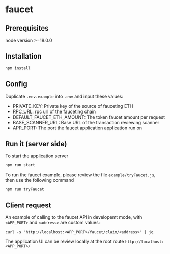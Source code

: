 # faucet

## Prerequisites

node version >=18.0.0

## Installation

```sh
npm install
```

## Config

Duplicate `.env.example` into `.env` and input these values:

- PRIVATE_KEY: Private key of the source of fauceting ETH
- RPC_URL: rpc url of the fauceting chain
- DEFAULT_FAUCET_ETH_AMOUNT: The token faucet amount per request
- BASE_SCANNER_URL: Base URL of the transaction reviewing scanner
- APP_PORT: The port the faucet application application run on

## Run it (server side)

To start the application server

```
npm run start
```

To run the faucet example, please review the file `example/tryFaucet.js`, then use the following command

```
npm run tryFaucet
```

## Client request

An example of calling to the faucet API in developemt mode, with `<APP_PORT>` and `<address>` are custom values:

```
curl -s "http://localhost:<APP_PORT>/faucet/claim/<address>" | jq
```

The application UI can be review locally at the root route `http://localhost:<APP_PORT>/`
